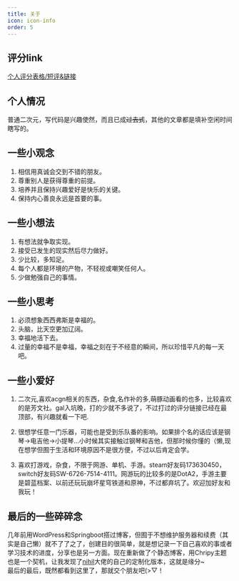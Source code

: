 ```yaml
---
title: 关于
icon: icon-info
order: 5
---
```


## 评分link
[个人评分表格/短评&链接](https://l1nwz1.cc/posts/score/)

## 个人情况
普通二次元，写代码是兴趣使然，而且已成~~过去式~~，其他的文章都是填补空闲时间瞎写的。  

## 一些小观念
1. 相信用真诚会交到不错的朋友。
2. 尊重别人是获得尊重的前提。
3. 培养并且保持兴趣爱好是快乐的关键。
4. 保持内心善良永远是首要的事。

## 一些小想法
1. 有想法就争取实现。
2. 接受已发生的现实然后尽力做好。
3. 少比较，多知足。
4. 每个人都是环境的产物，不轻视或嘲笑任何人。
5. 少做勉强自己的事情。

## 一些小思考
1. 必须想象西西弗斯是幸福的。
2. 头脑，比天空更加辽阔。
3. 幸福地活下去。
4. 过量的幸福不是幸福，幸福之刻在于不经意的瞬间，所以珍惜平凡的每一天吧。

## 一些小爱好
1. 二次元,喜欢acgn相关的东西，杂食,名作补的多,萌豚动画看的也多，比较喜欢的是芳文社。gal入坑晚，打的少就不多说了，不过打过的评分链接已经在最顶部，有兴趣就看一下吧.

2. 很想学任意一门乐器，可能也是受到乐队番的影响。如果排个名的话应该是钢琴->电吉他->小提琴...小时候其实接触过钢琴和吉他，但那时候你懂的（懒,现在想学但囿于生活和环境原因不是很方便，不过以后肯定会学。

3. 喜欢打游戏，杂食，不限于网游、单机、手游。steam好友码173630450，switch好友码SW-6726-7514-4111。网游玩的比较多的是DotA2，手游主要是碧蓝档案、以前还玩玩崩坏星穹铁道和原神，不过都弃坑了。欢迎加好友和我玩！

## 最后的一些碎碎念
几年前用WordPress和Springboot搭过博客，但囿于不想维护服务器和续费（其实是自己懒）就不了了之了，创建目的很简单，就是想记录一下自己喜欢的事或者学习技术的进度，分享也是另一方面。现在重新做了个静态博客，用Chripy主题也是一个契机，让我发现了[nihil](https://nihil.cc/)大佬的自己的定制化版本，这就是缘分~  
最后的最后，既然都看到这里了，那就交个朋友吧(>▽！
    
